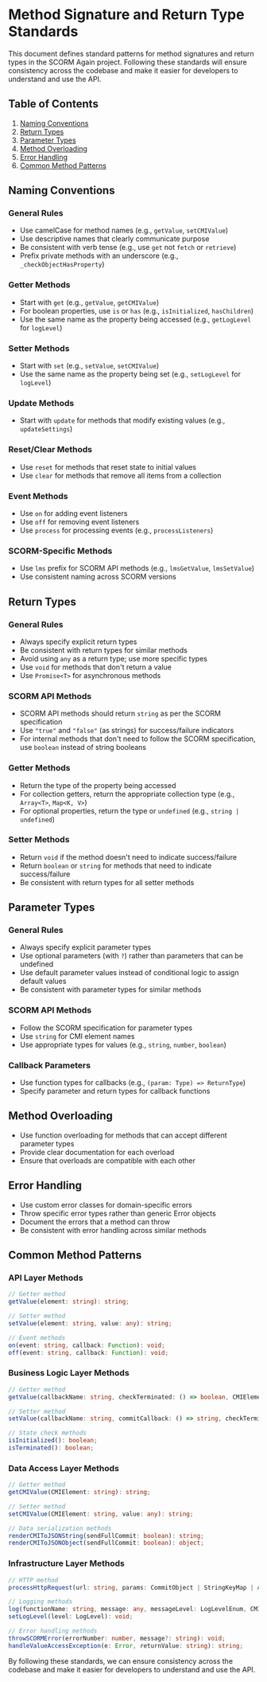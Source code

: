 # Method Signature and Return Type Standards

This document defines standard patterns for method signatures and return types in the SCORM Again project. Following
these standards will ensure consistency across the codebase and make it easier for developers to understand and use the
API.

## Table of Contents

1. [Naming Conventions](#naming-conventions)
2. [Return Types](#return-types)
3. [Parameter Types](#parameter-types)
4. [Method Overloading](#method-overloading)
5. [Error Handling](#error-handling)
6. [Common Method Patterns](#common-method-patterns)

## Naming Conventions

### General Rules

- Use camelCase for method names (e.g., `getValue`, `setCMIValue`)
- Use descriptive names that clearly communicate purpose
- Be consistent with verb tense (e.g., use `get` not `fetch` or `retrieve`)
- Prefix private methods with an underscore (e.g., `_checkObjectHasProperty`)

### Getter Methods

- Start with `get` (e.g., `getValue`, `getCMIValue`)
- For boolean properties, use `is` or `has` (e.g., `isInitialized`, `hasChildren`)
- Use the same name as the property being accessed (e.g., `getLogLevel` for `logLevel`)

### Setter Methods

- Start with `set` (e.g., `setValue`, `setCMIValue`)
- Use the same name as the property being set (e.g., `setLogLevel` for `logLevel`)

### Update Methods

- Start with `update` for methods that modify existing values (e.g., `updateSettings`)

### Reset/Clear Methods

- Use `reset` for methods that reset state to initial values
- Use `clear` for methods that remove all items from a collection

### Event Methods

- Use `on` for adding event listeners
- Use `off` for removing event listeners
- Use `process` for processing events (e.g., `processListeners`)

### SCORM-Specific Methods

- Use `lms` prefix for SCORM API methods (e.g., `lmsGetValue`, `lmsSetValue`)
- Use consistent naming across SCORM versions

## Return Types

### General Rules

- Always specify explicit return types
- Be consistent with return types for similar methods
- Avoid using `any` as a return type; use more specific types
- Use `void` for methods that don't return a value
- Use `Promise<T>` for asynchronous methods

### SCORM API Methods

- SCORM API methods should return `string` as per the SCORM specification
- Use `"true"` and `"false"` (as strings) for success/failure indicators
- For internal methods that don't need to follow the SCORM specification, use `boolean` instead of string booleans

### Getter Methods

- Return the type of the property being accessed
- For collection getters, return the appropriate collection type (e.g., `Array<T>`, `Map<K, V>`)
- For optional properties, return the type or `undefined` (e.g., `string | undefined`)

### Setter Methods

- Return `void` if the method doesn't need to indicate success/failure
- Return `boolean` or `string` for methods that need to indicate success/failure
- Be consistent with return types for all setter methods

## Parameter Types

### General Rules

- Always specify explicit parameter types
- Use optional parameters (with `?`) rather than parameters that can be undefined
- Use default parameter values instead of conditional logic to assign default values
- Be consistent with parameter types for similar methods

### SCORM API Methods

- Follow the SCORM specification for parameter types
- Use `string` for CMI element names
- Use appropriate types for values (e.g., `string`, `number`, `boolean`)

### Callback Parameters

- Use function types for callbacks (e.g., `(param: Type) => ReturnType`)
- Specify parameter and return types for callback functions

## Method Overloading

- Use function overloading for methods that can accept different parameter types
- Provide clear documentation for each overload
- Ensure that overloads are compatible with each other

## Error Handling

- Use custom error classes for domain-specific errors
- Throw specific error types rather than generic Error objects
- Document the errors that a method can throw
- Be consistent with error handling across similar methods

## Common Method Patterns

### API Layer Methods

```typescript
// Getter method
getValue(element: string): string;

// Setter method
setValue(element: string, value: any): string;

// Event methods
on(event: string, callback: Function): void;
off(event: string, callback: Function): void;
```

### Business Logic Layer Methods

```typescript
// Getter method
getValue(callbackName: string, checkTerminated: () => boolean, CMIElement: string): string;

// Setter method
setValue(callbackName: string, commitCallback: () => string, checkTerminated: () => boolean, CMIElement: string, value: any): string;

// State check methods
isInitialized(): boolean;
isTerminated(): boolean;
```

### Data Access Layer Methods

```typescript
// Getter method
getCMIValue(CMIElement: string): string;

// Setter method
setCMIValue(CMIElement: string, value: any): string;

// Data serialization methods
renderCMIToJSONString(sendFullCommit: boolean): string;
renderCMIToJSONObject(sendFullCommit: boolean): object;
```

### Infrastructure Layer Methods

```typescript
// HTTP method
processHttpRequest(url: string, params: CommitObject | StringKeyMap | Array<any>, immediate: boolean): Promise<ResultObject>;

// Logging methods
log(functionName: string, message: any, messageLevel: LogLevelEnum, CMIElement?: string): void;
setLogLevel(level: LogLevel): void;

// Error handling methods
throwSCORMError(errorNumber: number, message?: string): void;
handleValueAccessException(e: Error, returnValue: string): string;
```

By following these standards, we can ensure consistency across the codebase and make it easier for developers to
understand and use the API.